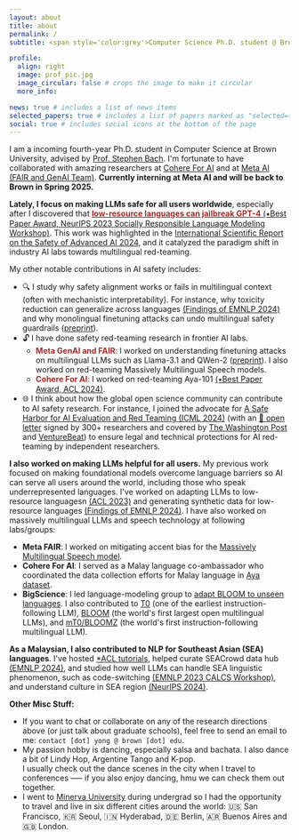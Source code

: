 ```yaml
---
layout: about
title: about
permalink: /
subtitle: <span style='color:grey'>Computer Science Ph.D. student @ Brown University<br>Research Scientist Intern @ <a href='https://ai.meta.com/' style='color:#222222'>Meta AI (FAIR)</a>, Collaborator @ <a href='https://cohere.com/research' style='color:#222222'>Cohere For AI</a></span>

profile:
  align: right
  image: prof_pic.jpg
  image_circular: false # crops the image to make it circular
  more_info: 

news: true # includes a list of news items
selected_papers: true # includes a list of papers marked as "selected={true}"
social: true # includes social icons at the bottom of the page
---
```


I am a incoming fourth-year Ph.D. student in Computer Science at Brown University, advised by [Prof. Stephen Bach](https://scholar.google.com/citations?user=hs6pGXoAAAAJ&hl=en). I'm fortunate to have collaborated with amazing researchers at [Cohere For AI](https://cohere.com/research) and at [Meta AI (FAIR and GenAI Team)](https://ai.meta.com/). **Currently interning at Meta AI and will be back to Brown in Spring 2025.** 

**Lately, I focus on making LLMs safe for all users worldwide**, especially after I discovered that [<span style="color:brown; font-weight:700;">low-resource languages can jailbreak GPT-4</span> (&#11089;Best Paper Award, NeurIPS 2023 Socially Responsible Language Modeling Workshop)](https://arxiv.org/abs/2310.02446). This work was highlighted in the [International Scientific Report on the Safety of Advanced AI 2024](https://www.gov.uk/government/publications/international-scientific-report-on-the-safety-of-advanced-ai), and it catalyzed the paradigm shift in industry AI labs towards multilingual red-teaming.

My other notable contributions in AI safety includes:
- 🔍 I study why safety alignment works or fails in multilingual context (often with mechanistic interpretability). For instance, why toxicity reduction can generalize across languages [(Findings of EMNLP 2024)](https://arxiv.org/abs/2406.16235) and why monolingual finetuning attacks can undo multilingual safety guardrails ([preprint](https://arxiv.org/abs/2410.18210)).
- 🔓 I have done safety red-teaming research in frontier AI labs. 
  - **<span style="color:brown;">Meta GenAI and FAIR</span>**: I worked on understanding finetuning attacks on multilingual LLMs such as Llama-3.1 and QWen-2 ([preprint](https://arxiv.org/abs/2410.18210)). I also worked on red-teaming Massively Multilingual Speech models.
  - **<span style="color:brown;">Cohere For AI</span>**: I worked on red-teaming Aya-101 [(&#11089;Best Paper Award, ACL 2024)](https://arxiv.org/abs/2402.07827). 
- 🌐 I think about how the global open science community can contribute to AI safety research. For instance, I joined the advocate for [A Safe Harbor for AI Evaluation and Red Teaming (ICML 2024)](https://arxiv.org/abs/2403.04893) (with an [&#x1F4C4; open letter](https://sites.mit.edu/ai-safe-harbor/) signed by 300+ researchers and covered by [The Washington Post](https://www.washingtonpost.com/technology/2024/03/05/ai-research-letter-openai-meta-midjourney/) and [VentureBeat](https://venturebeat.com/ai/experts-call-for-legal-safe-harbor-so-researchers-journalists-and-artists-can-evaluate-ai-tools/)) to ensure legal and technical protections for AI red-teaming by independent researchers.

**I also worked on making LLMs helpful for all users.** My previous work focused on making foundational models overcome language barriers so AI can serve all users around the world, including those who speak underrepresented languages. I've worked on adapting LLMs to low-resource languagesn [(ACL 2023)](https://arxiv.org/abs/2212.09535) and generating synthetic data for low-resource languages [(Findings of EMNLP 2024)](https://arxiv.org/abs/2402.14086). I have also worked on massively multilingual LLMs and speech technology at following labs/groups:
- **Meta FAIR**: I worked on mitigating accent bias for the [Massively Multilingual Speech model](https://about.fb.com/news/2023/05/ai-massively-multilingual-speech-technology/).
- **Cohere For AI**: I served as a Malay language co-ambassador who coordinated the data collection efforts for Malay language in [Aya dataset](https://arxiv.org/abs/2402.06619). 
- **BigScience**: I led language-modeling group to [adapt BLOOM to unseen languages](https://arxiv.org/abs/2212.09535). I also contributed to [T0](https://arxiv.org/abs/2110.08207) (one of the earliest instruction-following LLM), [BLOOM](https://arxiv.org/abs/2211.05100) (the world's first largest open multilingual LLMs), and [mT0/BLOOMZ](https://arxiv.org/abs/2211.01786) (the world's first instruction-following multilingual LLM).
  
**As a Malaysian, I also contributed to NLP for Southeast Asian (SEA) languages**. I've hosted [*ACL tutorials](https://aclanthology.org/2023.ijcnlp-tutorials.2/), helped curate SEACrowd data hub [(EMNLP 2024)](https://arxiv.org/abs/2406.10118), and studied how well LLMs can handle SEA linguistic phenomenon, such as code-switching [(EMNLP 2023 CALCS Workshop)](https://arxiv.org/abs/2303.13592), and understand culture in SEA region [(NeurIPS 2024)](https://arxiv.org/abs/2406.05967).

**Other Misc Stuff:**
- If you want to chat or collaborate on any of the research directions above (or just talk about graduate schools), feel free to send an email to me: `contact [dot] yong @ brown [dot] edu`.
- My passion hobby is dancing, especially salsa and bachata. I also dance a bit of Lindy Hop, Argentine Tango and K-pop. <br>I usually check out the dance scenes in the city when I travel to conferences ––– if you also enjoy dancing, hmu we can check them out together.
- I went to [Minerva University](https://www.minerva.edu/) during undergrad so I had the opportunity to travel and live in six different cities around the world: 🇺🇸 San Francisco, 🇰🇷 Seoul, 🇮🇳 Hyderabad, 🇩🇪 Berlin, 🇦🇷 Buenos Aires and 🇬🇧 London. 